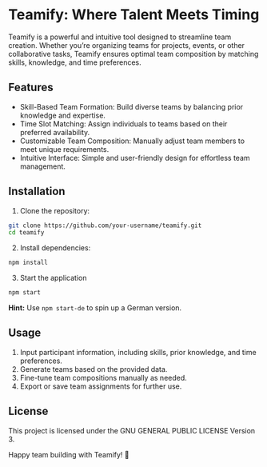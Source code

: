 # Teamify: Where Talent Meets Timing

Teamify is a powerful and intuitive tool designed to streamline team creation. Whether 
you’re organizing teams for projects, events, or other collaborative tasks, Teamify 
ensures optimal team composition by matching skills, knowledge, and time preferences.

## Features

*	Skill-Based Team Formation: Build diverse teams by balancing prior knowledge and expertise.
*	Time Slot Matching: Assign individuals to teams based on their preferred availability.
*	Customizable Team Composition: Manually adjust team members to meet unique requirements.
*	Intuitive Interface: Simple and user-friendly design for effortless team management.

## Installation

1.	Clone the repository:

```bash
git clone https://github.com/your-username/teamify.git  
cd teamify  
```

2.	Install dependencies:

```bash
npm install  
```

3. Start the application

```bash
npm start
```

**Hint:** Use `npm start-de` to spin up a German version.

## Usage

1.	Input participant information, including skills, prior knowledge, and time preferences.
2.	Generate teams based on the provided data.
3.	Fine-tune team compositions manually as needed.
4.	Export or save team assignments for further use.

## License

This project is licensed under the GNU GENERAL PUBLIC LICENSE Version 3.

Happy team building with Teamify! 🎉
